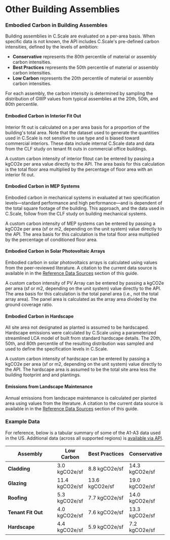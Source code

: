 # Other Building Assemblies

### Embodied Carbon in Building Assembles

Building assemblies in C.Scale are evaluated on a per-area basis. When specific data is not known, the API includes C.Scale's pre-defined carbon intensities, defined by the levels of ambition:

* **Conservative** represents the 80th percentile of material or assembly carbon intensities.
* **Best Practices** represents the 50th percentile of material or assembly carbon intensities.
* **Low Carbon** represents the 20th percentile of material or assembly carbon intensities.

For each assembly, the carbon intensity is determined by sampling the distribution of GWP values from typical assemblies at the 20th, 50th, and 80th percentile. &#x20;

#### Embodied Carbon in Interior Fit Out

Interior fit out is calculated on a per area basis for a proportion of the building's total area. Note that the dataset used to generate the quantities used in C.Scale is not sensitive to use type and is biased toward commercial interiors. These data include internal C.Scale data and data from the CLF study on tenant fit outs in commercial office buildings.

A custom carbon intensity of interior fitout can be entered by passing a kgCO2e per area value directly to the API. The area basis for this calculation is the total floor area multiplied by the percentage of floor area with an interior fit out.

#### Embodied Carbon in MEP Systems

Embodied carbon in mechanical systems in evaluated at two specification levels—standard performance and high performance—and is dependent of the total square footage of the building. This approach, and the data used in C.Scale, follow from the CLF study on building mechanical systems.

A custom carbon intensity of MEP systems can be entered by passing a kgCO2e per area (sf or m2, depending on the unit system) value directly to the API. The area basis for this calculation is the total floor area multiplied by the percentage of conditioned floor  area.

#### Embodied Carbon in Solar Photovoltaic Arrays

Embodied carbon in solar photovoltaics arrays is calculated using values from the peer-reviewed literature. A citation to the current data source is available in in the [Reference Data Sources](../reference-data.md) section of this guide.

A custom carbon intensity of PV Array can be entered by passing a kgCO2e per area (sf or m2, depending on the unit system) value directly to the API. The area basis for this calculation is the total panel area (i.e., not the total array area). The panel area is calculated as the array area divided by the ground coverage ratio.&#x20;

#### Embodied Carbon in Hardscape

All site area not designated as planted is assumed to be hardscaped. Hardscape emissions were calculated by C.Scale using a parameterized streamlined LCA model of built from standard hardscape details. The 20th, 50th, and 80th percentile of the resulting distribution was sampled and used to define the specification levels in C.Scale.

A custom carbon intensity of hardscape can be entered by passing a kgCO2e per area (sf or m2, depending on the unit system) value directly to the API. The hardscape area is assumed to be the total site area less the building footprint and and plantings.&#x20;

#### Emissions from Landscape Maintenance

Annual emissions from landscape maintenance is calculated per planted area using values from the literature. A citation to the current data source is available in in the [Reference Data Sources](../reference-data.md) section of this guide.

### Example Data

For reference, below is a tabular summary of some of the A1-A3 data used in the US. Additional data (across all supported regions) is [available via API](http://api.cscale.io/api/cscale-swagger-docs).&#x20;

<table><thead><tr><th width="243">Assembly</th><th>Low Carbon</th><th width="172">Best Practices</th><th>Conservative</th></tr></thead><tbody><tr><td><strong>Cladding</strong></td><td>3.0 kgCO2e/sf</td><td>8.8 kgCO2e/sf</td><td>14.3 kgCO2e/sf</td></tr><tr><td><strong>Glazing</strong></td><td>11.4 kgCO2e/sf</td><td>13.6 kgCO2e/sf</td><td>19.0 kgCO2e/sf</td></tr><tr><td><strong>Roofing</strong></td><td>5.3 kgCO2e/sf</td><td>7.7 kgCO2e/sf</td><td>14.0 kgCO2e/sf</td></tr><tr><td><strong>Tenant Fit Out</strong></td><td>4.0 kgCO2e/sf</td><td>7.6 kgCO2e/sf</td><td>13.3 kgCO2e/sf</td></tr><tr><td><strong>Hardscape</strong></td><td>4.4 kgCO2e/sf</td><td>5.9 kgCO2e/sf</td><td>7.2 kgCO2e/sf</td></tr></tbody></table>
